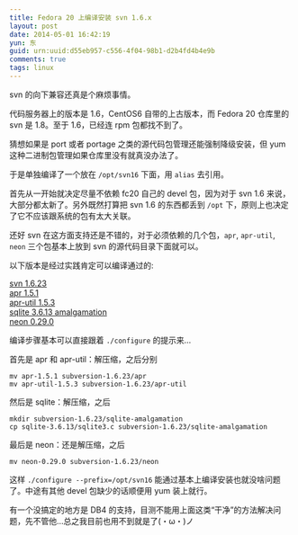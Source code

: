 ```yaml
---
title: Fedora 20 上编译安装 svn 1.6.x
layout: post
date: 2014-05-01 16:42:19
yun: 东
guid: urn:uuid:d55eb957-c556-4f04-98b1-d2b4fd4b4e9b
comments: true
tags: linux
---
```


svn 的向下兼容还真是个麻烦事情。

代码服务器上的版本是 1.6，CentOS6 自带的上古版本，而 Fedora 20 仓库里的 svn 是 1.8。至于 1.6，已经连 rpm 包都找不到了。

猜想如果是 port 或者 portage 之类的源代码包管理还能强制降级安装，但 yum 这种二进制包管理如果仓库里没有就真没办法了。

于是单独编译了一个放在 `/opt/svn16` 下面，用 `alias` 去引用。

首先从一开始就决定尽量不依赖 fc20 自己的 devel 包，因为对于 svn 1.6 来说，大部分都太新了。另外既然打算把 svn 1.6 的东西都丢到 `/opt` 下，原则上也决定了它不应该跟系统的包有太大关联。

还好 svn 在这方面支持还是不错的，对于必须依赖的几个包，`apr`, `apr-util`, `neon` 三个包基本上放到 svn 的源代码目录下面就可以。

以下版本是经过实践肯定可以编译通过的:

[svn 1.6.23](http://archive.apache.org/dist/subversion/subversion-1.6.23.tar.gz)  
[apr 1.5.1](http://apache.mirrors.tds.net//apr/apr-1.5.1.tar.gz)  
[apr-util 1.5.3](http://apache.mirrors.tds.net//apr/apr-util-1.5.3.tar.gz)  
[sqlite 3.6.13 amalgamation](http://www.sqlite.org/sqlite-amalgamation-3.6.13.tar.gz)  
[neon 0.29.0](http://www.webdav.org/neon/neon-0.29.0.tar.gz)  

编译步骤基本可以直接跟着 `./configure` 的提示来…

首先是 apr 和 apr-util：解压缩，之后分别

    mv apr-1.5.1 subversion-1.6.23/apr
    mv apr-util-1.5.3 subversion-1.6.23/apr-util

然后是 sqlite：解压缩，之后

    mkdir subversion-1.6.23/sqlite-amalgamation
    cp sqlite-3.6.13/sqlite3.c subversion-1.6.23/sqlite-amalgamation

最后是 neon：还是解压缩，之后

    mv neon-0.29.0 subversion-1.6.23/neon

这样 `./configure --prefix=/opt/svn16` 能通过基本上编译安装也就没啥问题了。中途有其他 devel 包缺少的话顺便用 yum 装上就行。

有一个没搞定的地方是 DB4 的支持，目测不能用上面这类“干净”的方法解决问题，先不管他…总之我目前也用不到就是了(・ω・)ノ
